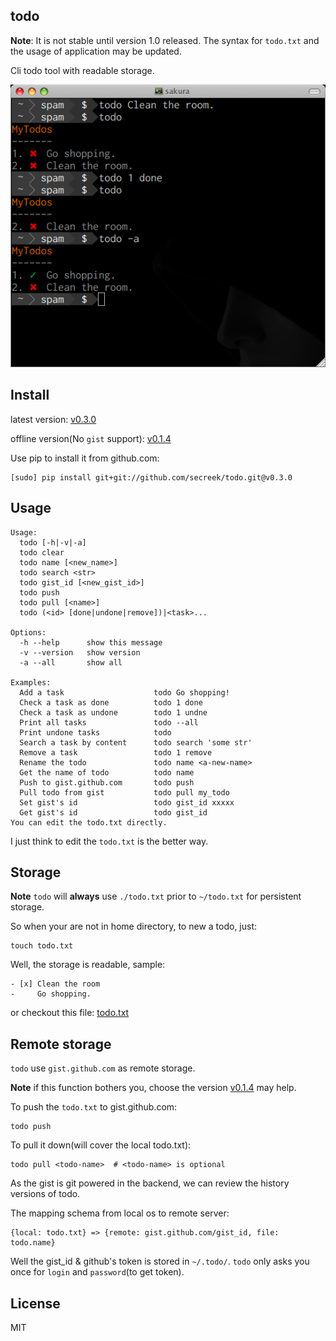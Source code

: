 todo
----

**Note**: It is not stable until version 1.0 released. The syntax for `todo.txt` and the usage of application may be updated.

Cli todo tool with readable storage.


![screen-shot](screen-shot.png)

Install
-------


latest version: [v0.3.0](https://github.com/secreek/todo/tree/v0.2.0)

offline version(No `gist` support): [v0.1.4](https://github.com/secreek/todo/tree/v0.1.4)

Use pip to install it from github.com:

    [sudo] pip install git+git://github.com/secreek/todo.git@v0.3.0

Usage
------

```
Usage:
  todo [-h|-v|-a]
  todo clear
  todo name [<new_name>]
  todo search <str>
  todo gist_id [<new_gist_id>]
  todo push
  todo pull [<name>]
  todo (<id> [done|undone|remove])|<task>...

Options:
  -h --help      show this message
  -v --version   show version
  -a --all       show all

Examples:
  Add a task                    todo Go shopping!
  Check a task as done          todo 1 done
  Check a task as undone        todo 1 undne
  Print all tasks               todo --all
  Print undone tasks            todo
  Search a task by content      todo search 'some str'
  Remove a task                 todo 1 remove
  Rename the todo               todo name <a-new-name>
  Get the name of todo          todo name
  Push to gist.github.com       todo push
  Pull todo from gist           todo pull my_todo
  Set gist's id                 todo gist_id xxxxx
  Get gist's id                 todo gist_id
You can edit the todo.txt directly.
```

I just think to edit the `todo.txt` is the better way.

Storage
-------

**Note** `todo` will **always** use `./todo.txt` prior to `~/todo.txt` for persistent storage.

So when your are not in home directory, to new a todo, just:

    touch todo.txt

Well, the storage is readable, sample:

```
- [x] Clean the room
-     Go shopping.
```

or checkout this file: [todo.txt](todo.txt)


Remote storage
---------------

`todo` use `gist.github.com` as remote storage. 

**Note** if this function bothers you, choose the version [v0.1.4](https://github.com/secreek/todo/tree/v0.1.4) may help.

To push the `todo.txt` to gist.github.com:

    todo push

To pull it down(will cover the local todo.txt):

    todo pull <todo-name>  # <todo-name> is optional

As the gist is git powered in the backend, we can review the history versions of todo.

The mapping schema from local os to remote server:

```
{local: todo.txt} => {remote: gist.github.com/gist_id, file: todo.name}
```

Well the gist_id & github's token is stored in `~/.todo/`. `todo` only asks you once for `login` and `password`(to get token).

License
--------

MIT
